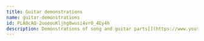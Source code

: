 ```yaml
---
title: Guitar demonstrations
name: guitar-demonstrations
id: PLA0cAQ-2uoeouKljhg8wusi4vrO_4Ey4h
description: Demonstrations of song and guitar parts[](https://www.youtube.com/c/CgguitarUk)
---
```

